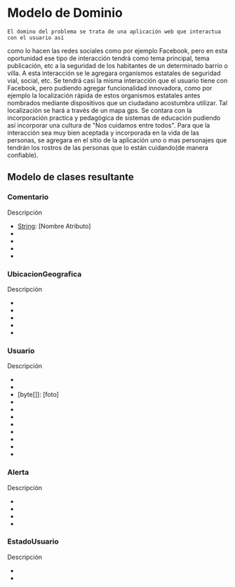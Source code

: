 Modelo de Dominio
=================

	El domino del problema se trata de una aplicación web que interactua con el usuario así
como lo hacen las redes sociales como por ejemplo Facebook, pero en esta oportunidad 
ese tipo de interacción tendrá como tema principal, tema publicación, etc a la 
seguridad de los habitantes de un determinado barrio o villa. A esta interacción se 
le agregara organismos estatales de seguridad vial, social, etc. Se tendrá casi la 
misma interacción que el usuario tiene con Facebook, pero pudiendo agregar funcionalidad
innovadora, como por ejemplo la localización rápida de estos organismos estatales
antes nombrados mediante dispositivos que un ciudadano acostumbra utilizar. Tal 
localización se hará a través de un mapa gps.
Se contara con la incorporación practica y pedagógica de sistemas de educación
pudiendo así incorporar una cultura de "Nos cuidamos entre todos". Para que la
interacción sea muy bien aceptada y incorporada en la vida de las personas, se
agregara en el sitio de la aplicación uno o mas personajes que tendrán los rostros
de las personas que lo están cuidando(de manera confiable).


## Modelo de clases resultante

### Comentario ###
Descripción
- [String]: [Nombre Atributo]
- [Date]: 	[date]
- [Usuario]:[usuario]
- [Alerta]: [alerta]
- [String]: [nivelDeAlerta]

### UbicacionGeografica ###
Descripción
- [String]: [ciudad]
- [String]: [barrio]
- [String]: [calle]
- [String]: [latitud]
- [String]: [longitud]
### Usuario ###
Descripción
- [String]: [nombre]
- [String]: [password]
- [byte[]]: [foto]
- [String]: [email]
- [String]: [telefono]
- [String]: [celular]
- [List<EstadoUsuario>]: [estados]
- [List<Alerta>]: [alertas]
- [List<Comentario>]: [comentariosResividos]
- [List<Comentario>]: [comentariosEnviados]
- [List<UbicacionGeografica>]: [comentariosEnviados]

### Alerta ###
Descripción
- [List<String>]: [recibidoresDeAlerta]
- [Date]: 	[date]
- [Usuario]:[usuario]
- [UbicacionGeografica]: [ubicacionGeografica]

### EstadoUsuario ###
Descripción
- [String]: [nombre]
- [bool]: [activado]

